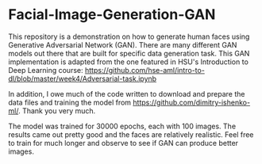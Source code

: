 # Facial-Image-Generation-GAN

This repository is a demonstration on how to generate human faces using Generative Adversarial Network (GAN). There are many different GAN models out there that are built for specific data generation task. This GAN implementation is adapted from the one featured in HSU's Introduction to Deep Learning course:
https://github.com/hse-aml/intro-to-dl/blob/master/week4/Adversarial-task.ipynb

In addition, I owe much of the code written to download and prepare the data files and training the model from https://github.com/dimitry-ishenko-ml/. Thank you very much.

The model was trained for 30000 epochs, each with 100 images. The results came out pretty good and the faces are relatively realistic. Feel free to train for much longer and observe to see if GAN can produce better images.



